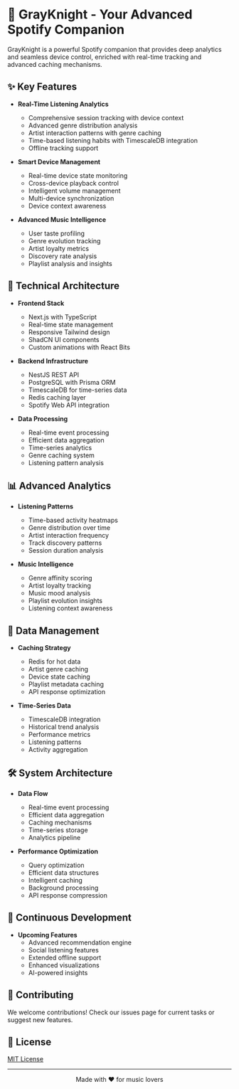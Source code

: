 # 🎵 GrayKnight - Your Advanced Spotify Companion

GrayKnight is a powerful Spotify companion that provides deep analytics and seamless device control, enriched with real-time tracking and advanced caching mechanisms.

## ✨ Key Features

- **Real-Time Listening Analytics**

  - Comprehensive session tracking with device context
  - Advanced genre distribution analysis
  - Artist interaction patterns with genre caching
  - Time-based listening habits with TimescaleDB integration
  - Offline tracking support

- **Smart Device Management**

  - Real-time device state monitoring
  - Cross-device playback control
  - Intelligent volume management
  - Multi-device synchronization
  - Device context awareness

- **Advanced Music Intelligence**
  - User taste profiling
  - Genre evolution tracking
  - Artist loyalty metrics
  - Discovery rate analysis
  - Playlist analysis and insights

## 🚀 Technical Architecture

- **Frontend Stack**

  - Next.js with TypeScript
  - Real-time state management
  - Responsive Tailwind design
  - ShadCN UI components
  - Custom animations with React Bits

- **Backend Infrastructure**

  - NestJS REST API
  - PostgreSQL with Prisma ORM
  - TimescaleDB for time-series data
  - Redis caching layer
  - Spotify Web API integration

- **Data Processing**
  - Real-time event processing
  - Efficient data aggregation
  - Time-series analytics
  - Genre caching system
  - Listening pattern analysis

## 📊 Advanced Analytics

- **Listening Patterns**

  - Time-based activity heatmaps
  - Genre distribution over time
  - Artist interaction frequency
  - Track discovery patterns
  - Session duration analysis

- **Music Intelligence**
  - Genre affinity scoring
  - Artist loyalty tracking
  - Music mood analysis
  - Playlist evolution insights
  - Listening context awareness

## 🔐 Data Management

- **Caching Strategy**

  - Redis for hot data
  - Artist genre caching
  - Device state caching
  - Playlist metadata caching
  - API response optimization

- **Time-Series Data**
  - TimescaleDB integration
  - Historical trend analysis
  - Performance metrics
  - Listening patterns
  - Activity aggregation

## 🛠️ System Architecture

- **Data Flow**

  - Real-time event processing
  - Efficient data aggregation
  - Caching mechanisms
  - Time-series storage
  - Analytics pipeline

- **Performance Optimization**
  - Query optimization
  - Efficient data structures
  - Intelligent caching
  - Background processing
  - API response compression

## 🔄 Continuous Development

- **Upcoming Features**
  - Advanced recommendation engine
  - Social listening features
  - Extended offline support
  - Enhanced visualizations
  - AI-powered insights

## 🤝 Contributing

We welcome contributions! Check our issues page for current tasks or suggest new features.

## 📝 License

[MIT License](LICENSE)

---

<p align="center">Made with ♥️ for music lovers</p>
